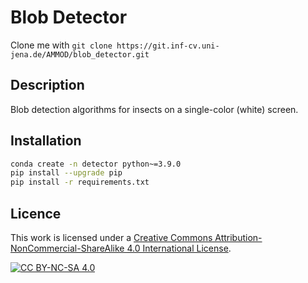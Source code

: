 # Blob Detector

Clone me with `git clone https://git.inf-cv.uni-jena.de/AMMOD/blob_detector.git`

## Description
Blob detection algorithms for insects on a single-color (white) screen.

## Installation

```bash
conda create -n detector python~=3.9.0
pip install --upgrade pip
pip install -r requirements.txt
```

## Licence
This work is licensed under a
[Creative Commons Attribution-NonCommercial-ShareAlike 4.0 International License][cc-by-nc-sa].

[![CC BY-NC-SA 4.0][cc-by-nc-sa-image]][cc-by-nc-sa]

[cc-by-nc-sa]: http://creativecommons.org/licenses/by-nc-sa/4.0/
[cc-by-nc-sa-image]: https://licensebuttons.net/l/by-nc-sa/4.0/88x31.png
